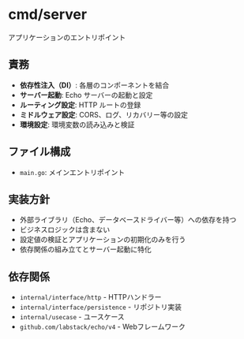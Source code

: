 # cmd/server

アプリケーションのエントリポイント

## 責務

- **依存性注入（DI）**: 各層のコンポーネントを結合
- **サーバー起動**: Echo サーバーの起動と設定
- **ルーティング設定**: HTTP ルートの登録
- **ミドルウェア設定**: CORS、ログ、リカバリー等の設定
- **環境設定**: 環境変数の読み込みと検証

## ファイル構成

- `main.go`: メインエントリポイント

## 実装方針

- 外部ライブラリ（Echo、データベースドライバー等）への依存を持つ
- ビジネスロジックは含まない
- 設定値の検証とアプリケーションの初期化のみを行う
- 依存関係の組み立てとサーバー起動に特化

## 依存関係

- `internal/interface/http` - HTTPハンドラー
- `internal/interface/persistence` - リポジトリ実装
- `internal/usecase` - ユースケース
- `github.com/labstack/echo/v4` - Webフレームワーク